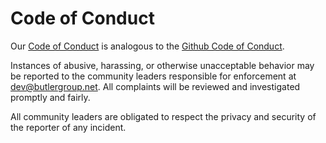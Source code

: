 # Code of Conduct

Our [Code of Conduct](https://github.com/github/docs/blob/c7d69c9e0b97b393709942a4b4426b8b1730637f/.github/CODE_OF_CONDUCT.md) is analogous to the [Github Code of Conduct](https://github.com/github/docs/blob/c7d69c9e0b97b393709942a4b4426b8b1730637f/.github/CODE_OF_CONDUCT.md).

Instances of abusive, harassing, or otherwise unacceptable behavior may be reported to the community leaders responsible for enforcement at dev@butlergroup.net. All complaints will be reviewed and investigated promptly and fairly.

All community leaders are obligated to respect the privacy and security of the reporter of any incident.
